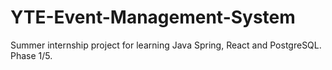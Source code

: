 # YTE-Event-Management-System
Summer internship project for learning Java Spring, React and PostgreSQL. Phase 1/5.
